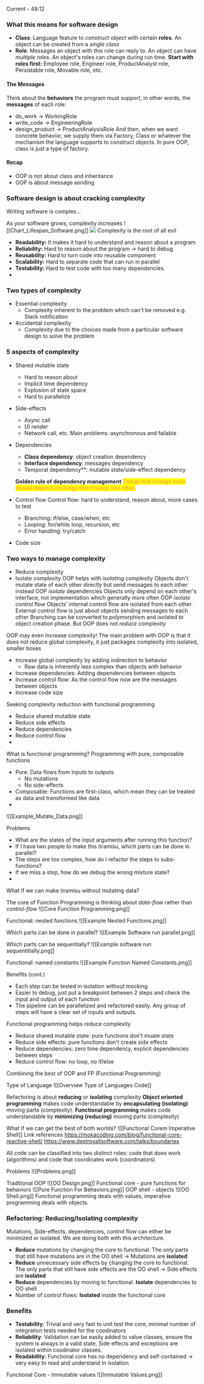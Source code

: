 Current - 48:12
### What this means for software design
- **Class**: Language feature to *construct object* with certain **roles**. An object can be created from a *single class*
- **Role**: Messages an object with this role can reply to. An object can have *multiple roles*. An object's roles can change during run time.
**Start with roles first:** Employee role, Engineer role, ProductAnalyst role, Persistable role, Movable role, etc.

#### The Messages
Think about the **behaviors** the program must support, in other words, the **messages** of each role:
- do_work -> WorkingRole
- write_code -> EngineeringRole
- design_product -> ProductAnalysisRole
And then, when we want concrete behavior, we supply them via Factory, Class or whatever the mechanism the language supports to construct objects. In pure OOP, class is just a type of factory.

#### Recap
- OOP is not about class and inheritance
- OOP is about message sending
### Software design is about cracking complexity
Writing software is complex...

As your software grows, complexity increases
![[Chart_Lifespan_Software.png]]
<img src="Excalidraw/Refactoring Software/Chart_Lifespan_Software.png">
Complexity is the root of all evil
- **Readability:** It makes it hard to understand and reason about a program
- **Reliability:** Hard to reason about the program -> hard to debug
- **Reusability:** Hard to turn code into reusable component
- **Scalability:** Hard to separate code that can run in parallel
- **Testability:** Hard to test code with too many dependencies.
- 

### Two types of complexity
- Essential complexity
     - Complexity inherent to the problem which can't be removed e.g. Slack notification
- Accidental complexity
     - Complexity due to the choices made from a particular software design to solve the problem

### 5 aspects of complexity
- Shared mutable state
     - Hard to reason about
     - Implicit time dependency
     - Explosion of state space
     - Hard to parallelize
- Side-effects
     - Async call
     - UI render
     - Network call, etc.
     Main problems: asynchronous and failable
- Dependencies
    -  **Class dependency**: object creation dependency
    - **Interface dependency**: messages dependency
    - Temporal dependency**: mutable state/side-effect dependency
    
    **Golden rule of dependency management**
    <mark style="color: #FF5582A6;">Things that change more should depend on things that change less often</mark>
- Control flow
    Control flow: hard to understand, reason about, more cases to test
    - Branching: if/else, case/when, etc
    - Looping: for/while loop, recursion, etc
    - Error handling: try/catch
- Code size


### Two ways to manage complexity
- Reduce complexity
- Isolate complexity
OOP helps with *isolating* complexity
Objects don't mutate state of each other directly but send messages to each other instead
OOP *isolate* dependencies
Objects only depend on each other's interface, not implementation which generally more often
OOP *isolate* control flow
Objects' internal control flow are isolated from each other. External control flow is just about objects sending messages to each other
Branching can be converted to polymorphism and isolated to object creation phase.
But OOP does not *reduce* complexity

OOP may even increase complexity!
The main problem with OOP is that it does not reduce global complexity, it just packages complexity into isolated, smaller boxes
- Increase global complexity by adding indirection to behavior
     - Raw data is inherently less complex than objects with behavior
- Increase dependencies: Adding dependencies between objects
- Increase control flow: As the control flow now are the messages between objects
- Increase code size

Seeking complexity reduction with functional programming
- Reduce shared mutatble state
- Reduce side effects
- Reduce dependencies
- Reduce control flow
- 

What is functional programming?
Programming with pure, composable functions
- Pure: Data flows from inputs to outputs
     - No mutations
     - No side-effects
- Composable: Functions are first-class, which mean they can be treated as data and transformed like data
- 
![[Example_Mutate_Data.png]]

Problems
- What are the states of the input arguments after running this function?
- If I have two people to make this tiramisu, which parts can be done in parallel?
- The steps are too complex, how do I refactor the steps to subs-functions?
- If we miss a step, how do we debug the wrong mixture state?
- 
What if  we can make tiramisu without mutating data?

The core of Function Programming is thinking about *data-flow* rather than *control-flow*
![[Core Function Programming.png]]

Functional: nested functions
![[Example Nested Functions.png]]

Which parts can be done in parallel?
![[Example Software run parallel.png]]

Which parts can be sequentially?
![[Example software run sequentitially.png]]

Functional: named constants
![[Example Function Named Constants.png]]

Benefits (cont.)
- Each step can be tested in isolation without mocking
- Easier to debug, just put a breakpoint between 2 steps and check the input and output of each function
- The pipeline can be parallelized and refactored easily. Any group of steps will have a clear set of inputs and outputs.

Functional programming helps reduce complexity
- Reduce shared mutable state: pure functions don't muate state
- Reduce side effects: pure functions don't create side effects 
- Reduce dependencies: zero time dependency, explicit dependencies between steps
- Reduce control flow: no loop, no if/else

Combining the best of OOP and FP (Functional Programming)

Type of Language
![[Overview Type of Languages Code]]

Refactoring is about **reducing** or **isolating** complexity
**Object oriented programming** makes code understandable by **encapsulating (isolating)** moving parts (complexity).
**Functional programming** makes code understandable by **minimizing (reducing)** moving parts (complexity)


What if we can get the best of both worlds?
![[Functional Corem Imperative Shell]]
Link references
https://mokacoding.com/blog/functional-core-reactive-shell/
https://www.destroyallsoftware.com/talks/boundaries

All code can be classified into two distinct roles: code that does work (algorithms) and code that coordinates work (coordinators)

Problems
![[Problems.png]]

Traditional OOP
![[OO Design.png]]
Functional core - pure functions for behaviors
![[Pure Function For Behaviors.png]]
OOP shell - objects
![[OO Shell.png]]
Functional programming deals with values, imperative programming deals with objects.

### Refactoring: Reducing/Isolating complexity
Mutations, Side-effects, dependencies, control flow can either be minimized or isolated. We are doing both with this architecture.
- **Reduce** mutations by changing the core to functional. The only parts that still have mutations are in the OO shell -> Mutations are **isolated**
- **Reduce** unnecessary side effects by changing the core to functional. The only parts that still have side effects are the OO shell -> Side effects are **isolated**
- **Reduce** dependencies by moving to functional. **Isolate** dependencies to OO shell
- Number of control flows: **Isolated** inside the functional core

### Benefits
- **Testability**: Trivial and very fast to unit test the core, minimal number of integration tests needed for the coodinators
- **Reliability**: Validation can be easily added to value classes, ensure the system is always in a valid state. Side effects and exceptions are isolated within coodinator classes.
- **Readability**: Functional core has no dependency and self-contained -> very easy to read and understand in isolation

Functional Core - Immutable values
![[Immutable Values.png]]

